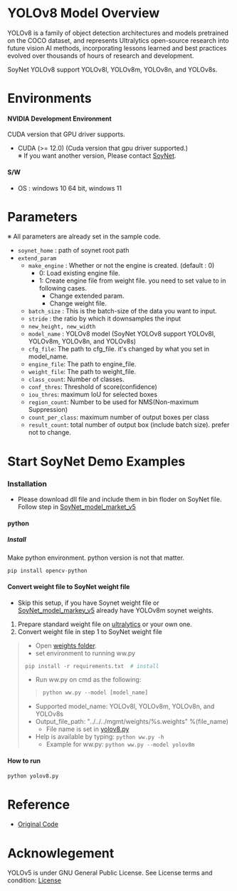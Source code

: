 
# YOLOv8 Model Overview
YOLOv8 is a family of object detection architectures and models pretrained on the COCO dataset, and represents Ultralytics open-source research into future vision AI methods, incorporating lessons learned and best practices evolved over thousands of hours of research and development.

SoyNet YOLOv8 support YOLOv8l, YOLOv8m, YOLOv8n, and YOLOv8s.



# Environments   
#### NVIDIA Development Environment
CUDA version that GPU driver supports.
 - CUDA (>= 12.0) (Cuda version that gpu driver supported.)
 <br/>※ If you want another version, Please contact [SoyNet](https://soynet.io/en/).
#### S/W
 - OS : windows 10 64 bit, windows 11



# Parameters
  ※ All parameters are already set in the sample code.
 - `soynet_home` : path of soynet root path
 - `extend_param`
      -  `make_engine` : Whether or not the engine is created. (default : 0)
         - 0: Load existing engine file.
         - 1: Create engine file from weight file. you need to set value to in following cases.
            - Change extended param.
            - Change weight file.
      - `batch_size` : This is the batch-size of the data you want to input.
      - `stride` : the ratio by which it downsamples the input
      - `new_height, new_width`
      - `model_name` : YOLOv8 model (SoyNet YOLOv8 support YOLOv8l, YOLOv8m, YOLOv8n, and YOLOv8s)
      - `cfg_file`: The path to cfg_file. it's changed by what you set in model_name.
      - `engine_file`: The path to engine_file.
      - `weight_file`: The path to weight_file.
      - `class_count`: Number of classes.
      - `conf_thres`: Threshold of score(confidence)
      - `iou_thres`:  maximum IoU for selected boxes
      - `region_count`: Number to be used for NMS(Non-maximum Suppression)
      - `count_per_class`: maximum number of output boxes per class
      - `result_count`: total number of output box (include batch size). prefer not to change.


# Start SoyNet Demo Examples

### Installation
* Please download dll file and include them in bin floder on SoyNet file. Follow step in [SoyNet_model_market_v5](https://github.com/soynet-support/SoyNet_model_market_v5/releases/tag/SoyNet_v5.1.0)

#### python
##### Install
Make python environment. python version is not that matter.
```python
pip install opencv-python
```

#### Convert weight file to SoyNet weight file
* Skip this setup, if you have Soynet weight file or [SoyNet_model_markey_v5](https://github.com/soynet-support/SoyNet_model_market_v5) already have YOLOv8m soynet weights.
1.  Prepare standard weight file on [ultralytics](https://github.com/ultralytics/ultralytics#models) or your own one.
2.  Convert weight file in step 1 to SoyNet weight file
  > - Open [weights folder](https://github.com/soynet-support/SoyNet_model_market_v5/tree/main/SamplesPY/YOLOv8/Weights).
  >	- set environment to running ww.py 
  >	```python
  >	pip install -r requirements.txt  # install 
  >	```
  > - Run ww.py on cmd as the following:
  >>	```python
  >>	python ww.py --model [model_name]
  >>	```
  >	- Supported model_name: YOLOv8l, YOLOv8m, YOLOv8n, and YOLOv8s
  >	- Output_file_path: "../../../mgmt/weights/%s.weights" %(file_name)
  >     - File name is set in [yolov8.py](https://github.com/soynet-support/SoyNet_model_market_v5/tree/main/SamplesPY/YOLOv8)
  >	- Help is available by typing:
  >		```python ww.py -h```
  >   - Example for ww.py:
  > 		```
  > 		python ww.py --model yolov8m
  > 		```

#### How to run
```python
python yolov8.py
```
# Reference
 - [Original Code](https://github.com/ultralytics/ultralytics)

# Acknowlegement

YOLOv5 is under GNU General Public License. 
See License terms and condition: [License](https://github.com/ultralytics/ultralytics/blob/main/LICENSE)
